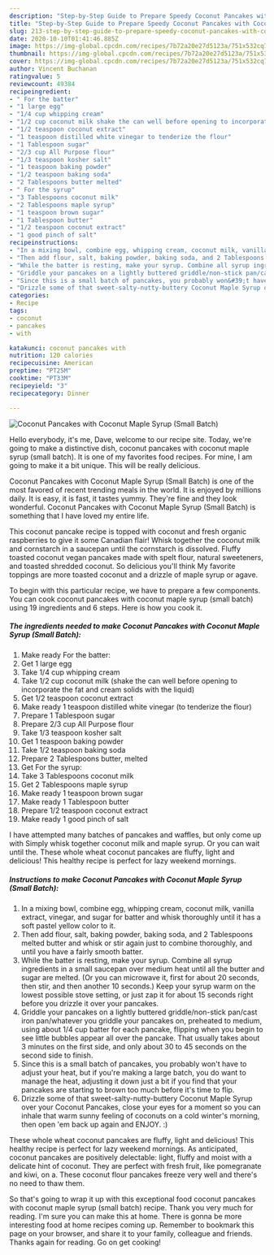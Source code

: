 ```yaml
---
description: "Step-by-Step Guide to Prepare Speedy Coconut Pancakes with Coconut Maple Syrup (Small Batch)"
title: "Step-by-Step Guide to Prepare Speedy Coconut Pancakes with Coconut Maple Syrup (Small Batch)"
slug: 213-step-by-step-guide-to-prepare-speedy-coconut-pancakes-with-coconut-maple-syrup-small-batch
date: 2020-10-10T01:41:46.885Z
image: https://img-global.cpcdn.com/recipes/7b72a20e27d5123a/751x532cq70/coconut-pancakes-with-coconut-maple-syrup-small-batch-recipe-main-photo.jpg
thumbnail: https://img-global.cpcdn.com/recipes/7b72a20e27d5123a/751x532cq70/coconut-pancakes-with-coconut-maple-syrup-small-batch-recipe-main-photo.jpg
cover: https://img-global.cpcdn.com/recipes/7b72a20e27d5123a/751x532cq70/coconut-pancakes-with-coconut-maple-syrup-small-batch-recipe-main-photo.jpg
author: Vincent Buchanan
ratingvalue: 5
reviewcount: 49384
recipeingredient:
- " For the batter"
- "1 large egg"
- "1/4 cup whipping cream"
- "1/2 cup coconut milk shake the can well before opening to incorporate the fat and cream solids with the liquid"
- "1/2 teaspoon coconut extract"
- "1 teaspoon distilled white vinegar to tenderize the flour"
- "1 Tablespoon sugar"
- "2/3 cup All Purpose flour"
- "1/3 teaspoon kosher salt"
- "1 teaspoon baking powder"
- "1/2 teaspoon baking soda"
- "2 Tablespoons butter melted"
- " For the syrup"
- "3 Tablespoons coconut milk"
- "2 Tablespoons maple syrup"
- "1 teaspoon brown sugar"
- "1 Tablespoon butter"
- "1/2 teaspoon coconut extract"
- "1 good pinch of salt"
recipeinstructions:
- "In a mixing bowl, combine egg, whipping cream, coconut milk, vanilla extract, vinegar, and sugar for batter and whisk thoroughly until it has a soft pastel yellow color to it."
- "Then add flour, salt, baking powder, baking soda, and 2 Tablespoons melted butter and whisk or stir again just to combine thoroughly, and until you have a fairly smooth batter."
- "While the batter is resting, make your syrup. Combine all syrup ingredients in a small saucepan over medium heat until all the butter and sugar are melted. (Or you can microwave it, first for about 20 seconds, then stir, and then another 10 seconds.) Keep your syrup warm on the lowest possible stove setting, or just zap it for about 15 seconds right before you drizzle it over your pancakes."
- "Griddle your pancakes on a lightly buttered griddle/non-stick pan/cast iron pan/whatever you griddle your pancakes on, preheated to medium, using about 1/4 cup batter for each pancake, flipping when you begin to see little bubbles appear all over the pancake. That usually takes about 3 minutes on the first side, and only about 30 to 45 seconds on the second side to finish."
- "Since this is a small batch of pancakes, you probably won&#39;t have to adjust your heat, but if you&#39;re making a large batch, you do want to manage the heat, adjusting it down just a bit if you find that your pancakes are starting to brown too much before it&#39;s time to flip."
- "Drizzle some of that sweet-salty-nutty-buttery Coconut Maple Syrup over your Coconut Pancakes, close your eyes for a moment so you can inhale that warm sunny feeling of coconuts on a cold winter&#39;s morning, then open &#39;em back up again and ENJOY. :)"
categories:
- Recipe
tags:
- coconut
- pancakes
- with

katakunci: coconut pancakes with 
nutrition: 120 calories
recipecuisine: American
preptime: "PT25M"
cooktime: "PT33M"
recipeyield: "3"
recipecategory: Dinner

---
```



![Coconut Pancakes with Coconut Maple Syrup (Small Batch)](https://img-global.cpcdn.com/recipes/7b72a20e27d5123a/751x532cq70/coconut-pancakes-with-coconut-maple-syrup-small-batch-recipe-main-photo.jpg)

Hello everybody, it's me, Dave, welcome to our recipe site. Today, we're going to make a distinctive dish, coconut pancakes with coconut maple syrup (small batch). It is one of my favorites food recipes. For mine, I am going to make it a bit unique. This will be really delicious.

Coconut Pancakes with Coconut Maple Syrup (Small Batch) is one of the most favored of recent trending meals in the world. It is enjoyed by millions daily. It is easy, it is fast, it tastes yummy. They're fine and they look wonderful. Coconut Pancakes with Coconut Maple Syrup (Small Batch) is something that I have loved my entire life.

This coconut pancake recipe is topped with coconut and fresh organic raspberries to give it some Canadian flair! Whisk together the coconut milk and cornstarch in a saucepan until the cornstarch is dissolved. Fluffy toasted coconut vegan pancakes made with spelt flour, natural sweeteners, and toasted shredded coconut. So delicious you&#39;ll think My favorite toppings are more toasted coconut and a drizzle of maple syrup or agave.


To begin with this particular recipe, we have to prepare a few components. You can cook coconut pancakes with coconut maple syrup (small batch) using 19 ingredients and 6 steps. Here is how you cook it.

<!--inarticleads1-->

##### The ingredients needed to make Coconut Pancakes with Coconut Maple Syrup (Small Batch):

1. Make ready  For the batter:
1. Get 1 large egg
1. Take 1/4 cup whipping cream
1. Take 1/2 cup coconut milk (shake the can well before opening to incorporate the fat and cream solids with the liquid)
1. Get 1/2 teaspoon coconut extract
1. Make ready 1 teaspoon distilled white vinegar (to tenderize the flour)
1. Prepare 1 Tablespoon sugar
1. Prepare 2/3 cup All Purpose flour
1. Take 1/3 teaspoon kosher salt
1. Get 1 teaspoon baking powder
1. Take 1/2 teaspoon baking soda
1. Prepare 2 Tablespoons butter, melted
1. Get  For the syrup:
1. Take 3 Tablespoons coconut milk
1. Get 2 Tablespoons maple syrup
1. Make ready 1 teaspoon brown sugar
1. Make ready 1 Tablespoon butter
1. Prepare 1/2 teaspoon coconut extract
1. Make ready 1 good pinch of salt


I have attempted many batches of pancakes and waffles, but only come up with Simply whisk together coconut milk and maple syrup. Or you can wait until the. These whole wheat coconut pancakes are fluffy, light and delicious! This healthy recipe is perfect for lazy weekend mornings. 

<!--inarticleads2-->

##### Instructions to make Coconut Pancakes with Coconut Maple Syrup (Small Batch):

1. In a mixing bowl, combine egg, whipping cream, coconut milk, vanilla extract, vinegar, and sugar for batter and whisk thoroughly until it has a soft pastel yellow color to it.
1. Then add flour, salt, baking powder, baking soda, and 2 Tablespoons melted butter and whisk or stir again just to combine thoroughly, and until you have a fairly smooth batter.
1. While the batter is resting, make your syrup. Combine all syrup ingredients in a small saucepan over medium heat until all the butter and sugar are melted. (Or you can microwave it, first for about 20 seconds, then stir, and then another 10 seconds.) Keep your syrup warm on the lowest possible stove setting, or just zap it for about 15 seconds right before you drizzle it over your pancakes.
1. Griddle your pancakes on a lightly buttered griddle/non-stick pan/cast iron pan/whatever you griddle your pancakes on, preheated to medium, using about 1/4 cup batter for each pancake, flipping when you begin to see little bubbles appear all over the pancake. That usually takes about 3 minutes on the first side, and only about 30 to 45 seconds on the second side to finish.
1. Since this is a small batch of pancakes, you probably won&#39;t have to adjust your heat, but if you&#39;re making a large batch, you do want to manage the heat, adjusting it down just a bit if you find that your pancakes are starting to brown too much before it&#39;s time to flip.
1. Drizzle some of that sweet-salty-nutty-buttery Coconut Maple Syrup over your Coconut Pancakes, close your eyes for a moment so you can inhale that warm sunny feeling of coconuts on a cold winter&#39;s morning, then open &#39;em back up again and ENJOY. :)


These whole wheat coconut pancakes are fluffy, light and delicious! This healthy recipe is perfect for lazy weekend mornings. As anticipated, coconut pancakes are positively delectable: light, fluffy and moist with a delicate hint of coconut. They are perfect with fresh fruit, like pomegranate and kiwi, on a. These coconut flour pancakes freeze very well and there&#39;s no need to thaw them. 

So that's going to wrap it up with this exceptional food coconut pancakes with coconut maple syrup (small batch) recipe. Thank you very much for reading. I'm sure you can make this at home. There is gonna be more interesting food at home recipes coming up. Remember to bookmark this page on your browser, and share it to your family, colleague and friends. Thanks again for reading. Go on get cooking!
